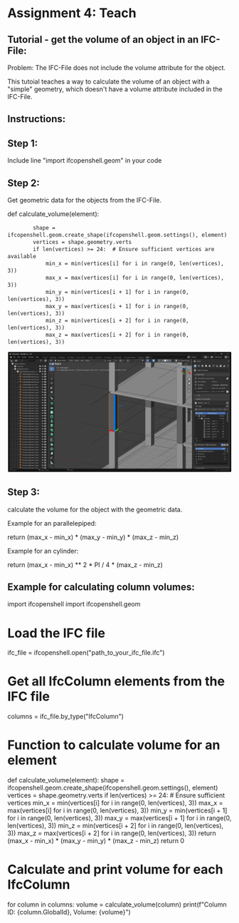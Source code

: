 # Assignment 4: Teach

## Tutorial - get the volume of an object in an IFC-File:

Problem: The IFC-File does not include the volume attribute for the object.

This tutoial teaches a way to calculate the volume of an object with a "simple" geometry, which doesn't have a volume attribute included in the IFC-File.

## Instructions:

## Step 1:

Include line "import ifcopenshell.geom" in your code

## Step 2:

Get geometric data for the objects from the IFC-File.

def calculate_volume(element):

            shape = ifcopenshell.geom.create_shape(ifcopenshell.geom.settings(), element)
            vertices = shape.geometry.verts
            if len(vertices) >= 24:  # Ensure sufficient vertices are available
                min_x = min(vertices[i] for i in range(0, len(vertices), 3))
                max_x = max(vertices[i] for i in range(0, len(vertices), 3))
                min_y = min(vertices[i + 1] for i in range(0, len(vertices), 3))
                max_y = max(vertices[i + 1] for i in range(0, len(vertices), 3))
                min_z = min(vertices[i + 2] for i in range(0, len(vertices), 3))
                max_z = max(vertices[i + 2] for i in range(0, len(vertices), 3))

![IMG 1](https://raw.githubusercontent.com/JanikRosien/BIManalyst_g_23/refs/heads/main/A4/pictures/IMG1.png)

## Step 3:

calculate the volume for the object with the geometric data.

Example for an parallelepiped:

return (max_x - min_x) * (max_y - min_y) * (max_z - min_z)

Example for an cylinder:

return (max_x - min_x) ** 2 * PI / 4 * (max_z - min_z)

## Example for calculating column volumes:

import ifcopenshell
import ifcopenshell.geom

# Load the IFC file
ifc_file = ifcopenshell.open("path_to_your_ifc_file.ifc")

# Get all IfcColumn elements from the IFC file
columns = ifc_file.by_type("IfcColumn")

# Function to calculate volume for an element
def calculate_volume(element):
    shape = ifcopenshell.geom.create_shape(ifcopenshell.geom.settings(), element)
    vertices = shape.geometry.verts
    if len(vertices) >= 24:  # Ensure sufficient vertices
        min_x = min(vertices[i] for i in range(0, len(vertices), 3))
        max_x = max(vertices[i] for i in range(0, len(vertices), 3))
        min_y = min(vertices[i + 1] for i in range(0, len(vertices), 3))
        max_y = max(vertices[i + 1] for i in range(0, len(vertices), 3))
        min_z = min(vertices[i + 2] for i in range(0, len(vertices), 3))
        max_z = max(vertices[i + 2] for i in range(0, len(vertices), 3))
        return (max_x - min_x) * (max_y - min_y) * (max_z - min_z)
    return 0

# Calculate and print volume for each IfcColumn
for column in columns:
    volume = calculate_volume(column)
    print(f"Column ID: {column.GlobalId}, Volume: {volume}")
